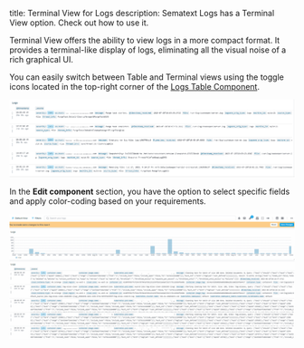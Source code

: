 title: Terminal View for Logs
description: Sematext Logs has a Terminal View option. Check out how to use it.

Terminal View offers the ability to view logs in a more compact format. It provides a terminal-like display of logs, eliminating all the visual noise of a rich graphical UI.

You can easily switch between Table and Terminal views using the toggle icons located in the top-right corner of the [Logs Table Component](https://sematext.com/docs/logs/reports-and-components/#logs-components). 

![Sematext Cloud Logs Guide - Switch to Terminal View](../images/guide/logs/logs-table-switch-to-terminal-view.gif) 

In the **Edit component** section, you have the option to select specific fields and apply color-coding based on your requirements.

![Sematext Cloud Logs Guide - Switch to Terminal View](../images/guide/logs/logs-table-terminal-view-edit-component.gif) 
